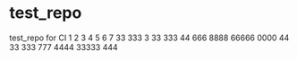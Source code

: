 # test_repo
test_repo for CI
1
2
3
4
5
6
7
33
333
3
33
333
44
666
8888
66666
0000
44
33
333
777
4444
33333
444
